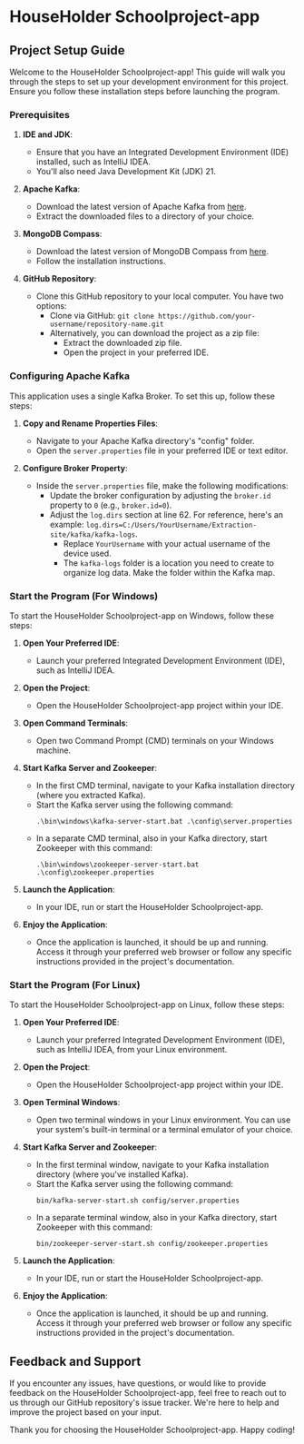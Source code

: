 # HouseHolder Schoolproject-app

## Project Setup Guide

Welcome to the HouseHolder Schoolproject-app! This guide will walk you through the steps to set up your development environment for this project. Ensure you follow these installation steps before launching the program.

### Prerequisites

1. **IDE and JDK**:
   - Ensure that you have an Integrated Development Environment (IDE) installed, such as IntelliJ IDEA.
   - You'll also need Java Development Kit (JDK) 21.

2. **Apache Kafka**:
   - Download the latest version of Apache Kafka from [here](https://kafka.apache.org/downloads).
   - Extract the downloaded files to a directory of your choice.

3. **MongoDB Compass**:
   - Download the latest version of MongoDB Compass from [here](https://www.mongodb.com/try/download/compass).
   - Follow the installation instructions.

4. **GitHub Repository**:
   - Clone this GitHub repository to your local computer. You have two options:
      - Clone via GitHub: `git clone https://github.com/your-username/repository-name.git`
      - Alternatively, you can download the project as a zip file:
         - Extract the downloaded zip file.
         - Open the project in your preferred IDE.

### Configuring Apache Kafka

This application uses a single Kafka Broker. To set this up, follow these steps:

1. **Copy and Rename Properties Files**:
   - Navigate to your Apache Kafka directory's "config" folder.
   - Open the `server.properties` file in your preferred IDE or text editor.

2. **Configure Broker Property**:
   - Inside the `server.properties` file, make the following modifications:
      - Update the broker configuration by adjusting the `broker.id` property to `0` (e.g., `broker.id=0`).
      - Adjust the `log.dirs` section at line 62. For reference, here's an example: `log.dirs=C:/Users/YourUsername/Extraction-site/kafka/kafka-logs`.
         - Replace `YourUsername` with your actual username of the device used.
         - The `kafka-logs` folder is a location you need to create to organize log data. Make the folder within the Kafka map. 

### Start the Program (For Windows)

To start the HouseHolder Schoolproject-app on Windows, follow these steps:

1. **Open Your Preferred IDE**:
    - Launch your preferred Integrated Development Environment (IDE), such as IntelliJ IDEA.

2. **Open the Project**:
    - Open the HouseHolder Schoolproject-app project within your IDE.

3. **Open Command Terminals**:
    - Open two Command Prompt (CMD) terminals on your Windows machine.

4. **Start Kafka Server and Zookeeper**:
    - In the first CMD terminal, navigate to your Kafka installation directory (where you extracted Kafka).
    - Start the Kafka server using the following command:
      ```shell
      .\bin\windows\kafka-server-start.bat .\config\server.properties
      ```
    - In a separate CMD terminal, also in your Kafka directory, start Zookeeper with this command:
      ```shell
      .\bin\windows\zookeeper-server-start.bat .\config\zookeeper.properties
      ```

5. **Launch the Application**:
    - In your IDE, run or start the HouseHolder Schoolproject-app.

6. **Enjoy the Application**:
    - Once the application is launched, it should be up and running. Access it through your preferred web browser or follow any specific instructions provided in the project's documentation.

### Start the Program (For Linux)

To start the HouseHolder Schoolproject-app on Linux, follow these steps:

1. **Open Your Preferred IDE**:
    - Launch your preferred Integrated Development Environment (IDE), such as IntelliJ IDEA, from your Linux environment.

2. **Open the Project**:
    - Open the HouseHolder Schoolproject-app project within your IDE.

3. **Open Terminal Windows**:
    - Open two terminal windows in your Linux environment. You can use your system's built-in terminal or a terminal emulator of your choice.

4. **Start Kafka Server and Zookeeper**:
    - In the first terminal window, navigate to your Kafka installation directory (where you've installed Kafka).
    - Start the Kafka server using the following command:
      ```shell
      bin/kafka-server-start.sh config/server.properties
      ```
    - In a separate terminal window, also in your Kafka directory, start Zookeeper with this command:
      ```shell
      bin/zookeeper-server-start.sh config/zookeeper.properties
      ```

5. **Launch the Application**:
    - In your IDE, run or start the HouseHolder Schoolproject-app.

6. **Enjoy the Application**:
    - Once the application is launched, it should be up and running. Access it through your preferred web browser or follow any specific instructions provided in the project's documentation.

## Feedback and Support

If you encounter any issues, have questions, or would like to provide feedback on the HouseHolder Schoolproject-app, feel free to reach out to us through our GitHub repository's issue tracker. We're here to help and improve the project based on your input.

Thank you for choosing the HouseHolder Schoolproject-app. Happy coding!


